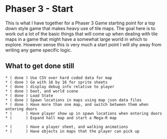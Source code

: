 # Phaser 3 - Start

This is what I have together for a Phaser 3 Game starting point for a top down style game that makes heavy use of tile maps. The goal here is to work out a lot of the basic things that will come up when dealing with tile maps in a game that might have a somewhat large world in which to explore. However sense this is very much a start point I will shy away from writing any game specific logic.


## What to get done still

```
* ( done ) Use CSV over hard coded data for map
* ( done ) Go with 16 by 16 for sprite sheets
* ( done ) display debug info relative to player
* ( done ) boot, and world scene
* ( done ) Load State
* ( done ) Spawn locations in maps using map json data files
* ( done ) Have more than one map, and switch between them when entering doors
* (      ) Have player show up in spawn locations when entering doors
* (      ) Expand hall map and start a Mega-R map

* (      ) Have a player sheet, and walking animations
* (      ) Have objects in maps that the player can pick up
```
